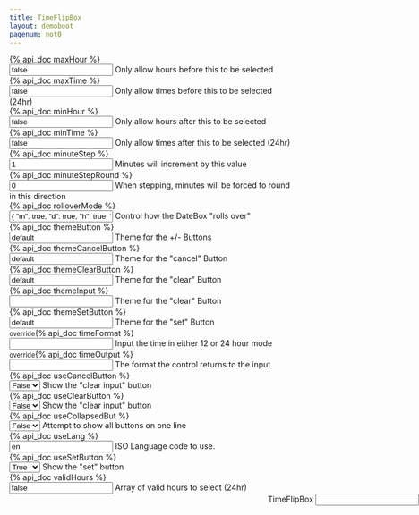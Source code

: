 ```yaml
---
title: TimeFlipBox
layout: demoboot
pagenum: not0
---
```




<div class="row">
<div class="col-sm-8">

<div class="form-group row">
	<div class="col-xs-3"><label>{% api_doc maxHour %}</label></div>
	<div class="col-xs-9">
		<input class="form-control demopick" data-link="db" data-opt="maxHour" value='false'>
		<span class="help-block">Only allow hours before this to be selected</span>
	</div>
</div>

<div class="form-group row">
	<div class="col-xs-3"><label>{% api_doc maxTime %}</label></div>
	<div class="col-xs-9">
		<input class="form-control demopick" data-link="db" data-opt="maxTime" value='false'>
		<span class="help-block">Only allow times before this to be selected (24hr)</span>
	</div>
</div>

<div class="form-group row">
	<div class="col-xs-3"><label>{% api_doc minHour %}</label></div>
	<div class="col-xs-9">
		<input class="form-control demopick" data-link="db" data-opt="minHour" value='false'>
		<span class="help-block">Only allow hours after this to be selected</span>
	</div>
</div>

<div class="form-group row">
	<div class="col-xs-3"><label>{% api_doc minTime %}</label></div>
	<div class="col-xs-9">
		<input class="form-control demopick" data-link="db" data-opt="minTime" value='false'>
		<span class="help-block">Only allow times after this to be selected (24hr)</span>
	</div>
</div>

<div class="form-group row">
	<div class="col-xs-3"><label>{% api_doc minuteStep %}</label></div>
	<div class="col-xs-9">
		<input class="form-control demopick" data-link="db" data-opt="minuteStep" value='1'>
		<span class="help-block">Minutes will increment by this value</span>
	</div>
</div>

<div class="form-group row">
	<div class="col-xs-3"><label>{% api_doc minuteStepRound %}</label></div>
	<div class="col-xs-9">
		<input class="form-control demopick" data-link="db" data-opt="minuteStepRound" value='0'>
		<span class="help-block">When stepping, minutes will be forced to round in this direction</span>
	</div>
</div>

<div class="form-group row">
	<div class="col-xs-3"><label>{% api_doc rolloverMode %}</label></div>
	<div class="col-xs-9">
		<input class="form-control demopick" data-link="db" data-opt="rolloverMode" value='{ "m": true, "d": true, "h": true, "i": true, "s": true }'>
		<span class="help-block">Control how the DateBox "rolls over"</span>
	</div>
</div>

<div class="form-group row">
	<div class="col-xs-3"><label>{% api_doc themeButton %}</label></div>
	<div class="col-xs-9">
		<input class="form-control demopick" data-link="db" data-opt="themeButton" value='default'>
		<span class="help-block">Theme for the +/- Buttons</span>
	</div>
</div>

<div class="form-group row">
	<div class="col-xs-3"><label>{% api_doc themeCancelButton %}</label></div>
	<div class="col-xs-9">
		<input class="form-control demopick" data-link="db" data-opt="themeCancelButton" value='default'>
		<span class="help-block">Theme for the "cancel" Button</span>
	</div>
</div>

<div class="form-group row">
	<div class="col-xs-3"><label>{% api_doc themeClearButton %}</label></div>
	<div class="col-xs-9">
		<input class="form-control demopick" data-link="db" data-opt="themeClearButton" value='default'>
		<span class="help-block">Theme for the "clear" Button</span>
	</div>
</div>

<div class="form-group row">
	<div class="col-xs-3"><label>{% api_doc themeInput %}</label></div>
	<div class="col-xs-9">
		<input class="form-control demopick" data-link="db" data-opt="themeInput" value=''>
		<span class="help-block">Theme for the "clear" Button</span>
	</div>
</div>

<div class="form-group row">
	<div class="col-xs-3"><label>{% api_doc themeSetButton %}</label></div>
	<div class="col-xs-9">
		<input class="form-control demopick" data-link="db" data-opt="themeSetButton" value='default'>
		<span class="help-block">Theme for the "set" Button</span>
	</div>
</div>

<div class="form-group row">
	<div class="col-xs-3"><label><small>override</small>{% api_doc timeFormat %}</label></div>
	<div class="col-xs-9">
		<input class="form-control demopick" data-link="db" data-opt="overrideTimeFormat" value=''>
		<span class="help-block">Input the time in either 12 or 24 hour mode</span>
	</div>
</div>

<div class="form-group row">
	<div class="col-xs-3"><label><small>override</small>{% api_doc timeOutput %}</label></div>
	<div class="col-xs-9">
		<input class="form-control demopick" data-link="db" data-opt="overrideTimeOutput" value=''>
		<span class="help-block">The format the control returns to the input</span>
	</div>
</div>

<div class="form-group row">
	<div class="col-xs-3"><label>{% api_doc useCancelButton %}</label></div>
	<div class="col-xs-9">
		<select class="form-control demopick" data-link="db" data-opt="useCancelButton">
			<option value="false">False</option>
			<option value="true">True</option>
		</select>
		<span class="help-block">Show the "clear input" button</span>
	</div>
</div>

<div class="form-group row">
	<div class="col-xs-3"><label>{% api_doc useClearButton %}</label></div>
	<div class="col-xs-9">
		<select class="form-control demopick" data-link="db" data-opt="useClearButton">
			<option value="false">False</option>
			<option value="true">True</option>
		</select>
		<span class="help-block">Show the "clear input" button</span>
	</div>
</div>

<div class="form-group row">
	<div class="col-xs-3"><label>{% api_doc useCollapsedBut %}</label></div>
	<div class="col-xs-9">
		<select class="form-control demopick" data-link="db" data-opt="useCollapsedBut">
			<option value="false">False</option>
			<option value="true">True</option>
		</select>
		<span class="help-block">Attempt to show all buttons on one line</span>
	</div>
</div>

<div class="form-group row">
	<div class="col-xs-3"><label>{% api_doc useLang %}</label></div>
	<div class="col-xs-9">
		<input class="form-control demopick" data-link="db" data-opt="useLang" value='en'>
		<span class="help-block">ISO Language code to use.</span>
	</div>
</div>

<div class="form-group row">
	<div class="col-xs-3"><label>{% api_doc useSetButton %}</label></div>
	<div class="col-xs-9">
		<select class="form-control demopick" data-link="db" data-opt="useSetButton">
			<option value="false">False</option>
			<option value="true" selected="selected">True</option>
		</select>
		<span class="help-block">Show the "set" button</span>
	</div>
</div>

<div class="form-group row">
	<div class="col-xs-3"><label>{% api_doc validHours %}</label></div>
	<div class="col-xs-9">
		<input class="form-control demopick" data-link="db" data-opt="validHours" value='false'>
		<span class="help-block">Array of valid hours to select (24hr)</span>
	</div>
</div>


</div>
<div class="col-sm-4" style="position:fixed; right:0;">

<div class="form-group">
<label for="db">TimeFlipBox</label>
<input class="form-control" id="db" type="text" data-role="datebox" data-options='{"mode":"timeflipbox","useInline":true,"useInlineAlign":"center"}'>
</div>
</div>